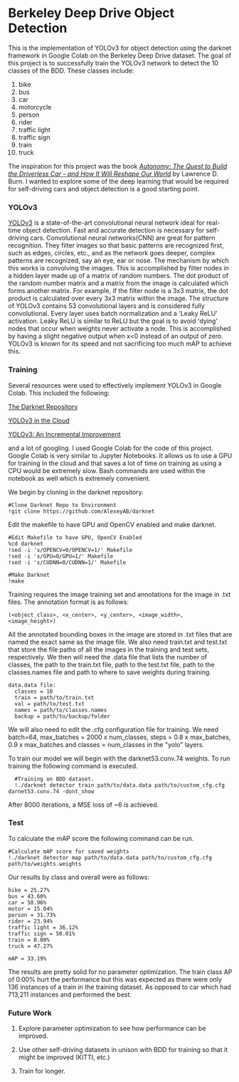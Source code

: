 # Berkeley Deep Drive Object Detection


This is the implementation of YOLOv3 for object detection using the darknet framework in Google Colab on the Berkeley Deep Drive dataset. The goal of this project is to successfully train the YOLOv3 network to detect the 10 classes of the BDD. These classes include:
1. bike
2. bus
3. car
4. motorcycle
5. person
6. rider
7. traffic light
8. traffic sign
9. train
10. truck

The inspiration for this project was the book [*Autonomy: The Quest to Build the Driverless Car - and How It Will Reshape Our World*](https://www.amazon.com/Autonomy-Quest-Driverless-Car-Reshape/dp/0062661124) by Lawrence D. Burn. I wanted to explore some of the deep learning that would be required for self-driving cars and object detection is a good starting point. 

### YOLOv3
  [YOLOv3](https://pjreddie.com/darknet/yolo/) is a state-of-the-art convolutional neural network ideal for real-time object detection. Fast and accurate detection is necessary for self-driving cars. Convolutional neural networks(CNN) are great for pattern recognition. They filter images so that basic patterns are recognized first, such as edges, circles, etc., and as the network goes deeper, complex patterns are recognized, say an eye, ear or nose. The mechanism by which this works is convolving the images. This is accomplished by filter nodes in a hidden layer made up of a matrix of random numbers. The dot product of the random number matrix and a matrix from the image is calculated which forms another matrix. For example, if the filter node is a 3x3 matrix, the dot product is calculated over every 3x3 matrix within the image. 
  The structure of YOLOv3 contains 53 convolutional layers and is considered fully convolutional. Every layer uses batch normalization and a 'Leaky ReLU' activation. Leaky ReLU is similar to ReLU but the goal is to avoid 'dying' nodes that occur when weights never activate a node. This is accomplished by having a slight negative output when x<0 instead of an output of zero. YOLOv3 is known for its speed and not sacrificing too much mAP to achieve this. 
  
### Training
Several resources were used to effectively implement YOLOv3 in Google Colab. This included the following:
  
  [The Darknet Repository](https://github.com/AlexeyAB/darknet)
  
  [YOLOv3 in the Cloud](https://www.youtube.com/watch?v=10joRJt39Ns&t=2175s)
  
  [YOLOv3: An Incremental Improvement](https://pjreddie.com/media/files/papers/YOLOv3.pdf)
    
and a lot of googling. I used Google Colab for the code of this project. Google Colab is very similar to Jupyter Notebooks. It allows us to use a GPU for
training in the cloud and that saves a lot of time on training as using a CPU would be extremely slow. Bash commands are used within the notebook as well which is extremely convenient.
  
We begin by cloning in the darknet repository.

    #Clone Darknet Repo to Environment
    !git clone https://github.com/AlexeyAB/darknet

Edit the makefile to have GPU and OpenCV enabled and make darknet.

    #Edit Makefile to have GPU, OpenCV Enabled
    %cd darknet
    !sed -i 's/OPENCV=0/OPENCV=1/' Makefile
    !sed -i 's/GPU=0/GPU=1/' Makefile
    !sed -i 's/CUDNN=0/CUDNN=1/' Makefile
    
    #Make Darknet
    !make

Training requires the image training set and annotations for the image in .txt files. The annotation format is as follows:
    
    (<object_class>, <x_center>, <y_center>, <image_width>, <image_height>)

All the annotated bounding boxes in the image are stored in .txt files that are named the exact same as the image file. We also need train.txt and test.txt that store the file paths of all the images in the training and test sets, respectively. We then will need the .data file that lists the number of classes, the path to the train.txt file, path to the test.txt file, path to the classes.names file and path to where to save weights during training. 

    data.data file:
      classes = 10
      train = path/to/train.txt
      val = path/to/test.txt
      names = path/to/classes.names
      backup = path/to/backup/folder
      
We will also need to edit the .cfg configuration file for training. We need batch=64, max_batches = 2000 x num_classes, steps = 0.8 x max_batches, 0.9 x max_batches and classes = num_classes in the "yolo" layers. 

To train our model we will begin with the darknet53.conv.74 weights. To run training the following command is executed.

      #Training on BDD dataset.
      !./darknet detector train path/to/data.data path/to/custom_cfg.cfg darnet53.conv.74 -dont_show
      
After 8000 iterations, a MSE loss of ~6 is achieved. 

### Test

To calculate the mAP score the following command can be run.

    #Calculate mAP score for saved weights
    !./darknet detector map path/to/data.data path/to/custom_cfg.cfg path/to/weights.weights

Our results by class and overall were as follows:
    
    bike = 25.27%
    bus = 43.60%
    car = 58.96%
    motor = 15.04%
    person = 31.73%
    rider = 23.94%
    traffic light = 36.12%
    traffic sign = 50.01%
    train = 0.00%
    truck = 47.27%
    
    mAP = 33.19%
    
The results are pretty solid for no parameter optimization. The train class AP of 0.00% hurt the performance but this was expected as there were only 136 instances of a train in the training dataset. As opposed to car which had 713,211 instances and performed the best.


### Future Work
1. Explore parameter optimization to see how performance can be improved.

2. Use other self-driving datasets in unison with BDD for training so that it might be improved (KITTI, etc.)

3. Train for longer. 


  
      
  
  
  
  
